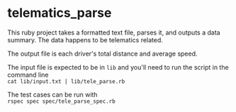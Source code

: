 # telematics_parse

This ruby project takes a formatted text file, parses it, and outputs a data summary. The data happens to be telematics related.

The output file is each driver's total distance and average speed.

The input file is expected to be in ``` lib ``` and you'll need to run the script in the command line \
``` cat lib/input.txt | lib/tele_parse.rb ```

The test cases can be run with \
``` rspec spec spec/tele_parse_spec.rb ```

